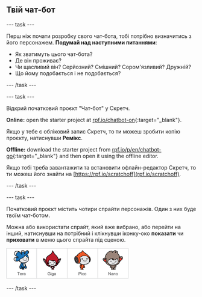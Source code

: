 ## Твій чат-бот

\--- task \---

Перш ніж почати розробку свого чат-бота, тобі потрібно визначитись з його персонажем. **Подумай над наступними питаннями**:

+ Як зватимуть цього чат-бота?
+ Де він проживає?
+ Чи щасливий він? Серйозний? Смішний? Сором'язливий? Дружній?
+ Що йому подобається і не подобається?

\--- /task \---

\--- task \---

Відкрий початковий проєкт "Чат-бот" у Скретч.

**Online:** open the starter project at [rpf.io/chatbot-on](https://rpf.io/chatbot-on){:target="_blank"}.

Якщо у тебе є обліковий запис Скретч, то ти можеш зробити копію проєкту, натиснувши **Ремікс**.

**Offline:** download the starter project from [rpf.io/p/en/chatbot-go](https://rpf.io/p/en/chatbot-go){:target="_blank"} and then open it using the offline editor.

Якщо тобі треба завантажити та встановити офлайн-редактор Скретч, то ти можеш його знайти на [https://rpf.io/scratchoff](rpf.io/scratchoff).

\--- /task \---

\--- task \---

Початковий проєкт містить чотири спрайти персонажів. Один з них буде твоїм чат-ботом.

Можна або використати спрайт, який вже вибрано, або перейти на інший, натиснувши на потрібний і клікнувши іконку-око **показати** чи **приховати** в меню цього спрайта під сценою.

![Вибрати персонажа](images/chatbot-characters.png)

\--- /task \---